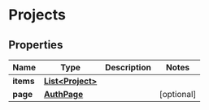 

# Projects


## Properties

| Name | Type | Description | Notes |
|------------ | ------------- | ------------- | -------------|
|**items** | [**List&lt;Project&gt;**](Project.md) |  |  |
|**page** | [**AuthPage**](AuthPage.md) |  |  [optional] |



